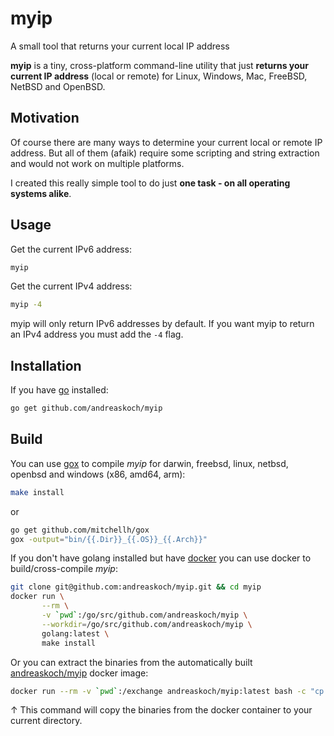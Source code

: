 # myip

A small tool that returns your current local IP address

**myip** is a tiny, cross-platform command-line utility that just **returns your current IP address** (local or remote) for Linux, Windows, Mac, FreeBSD, NetBSD and OpenBSD.

## Motivation

Of course there are many ways to determine your current local or remote IP address. But all of them (afaik) require some scripting and string extraction and would not work on multiple platforms.

I created this really simple tool to do just **one task - on all operating systems alike**.

## Usage

Get the current IPv6 address:

```bash
myip
```

Get the current IPv4 address:

```bash
myip -4
```

myip will only return IPv6 addresses by default. If you want myip to return an IPv4 address you must add the `-4` flag.

## Installation

If you have [go](https://golang.org/) installed:

```bash
go get github.com/andreaskoch/myip
```

## Build

You can use [gox](https://github.com/mitchellh/gox) to compile _myip_ for darwin, freebsd, linux, netbsd, openbsd and windows (x86, amd64, arm):

```bash
make install
```

or

```bash
go get github.com/mitchellh/gox
gox -output="bin/{{.Dir}}_{{.OS}}_{{.Arch}}"
```

If you don't have golang installed but have [docker](https://www.docker.com/) you can use docker to build/cross-compile _myip_:

```bash
git clone git@github.com:andreaskoch/myip.git && cd myip
docker run \
       --rm \
       -v `pwd`:/go/src/github.com/andreaskoch/myip \
       --workdir=/go/src/github.com/andreaskoch/myip \
       golang:latest \
       make install
```

Or you can extract the binaries from the automatically built [andreaskoch/myip](https://hub.docker.com/r/andreaskoch/allmark/) docker image:

```bash
docker run --rm -v `pwd`:/exchange andreaskoch/myip:latest bash -c "cp -a /go/src/github.com/andreaskoch/myip/bin/* /exchange"
```

↑ This command will copy the binaries from the docker container to your current directory.
